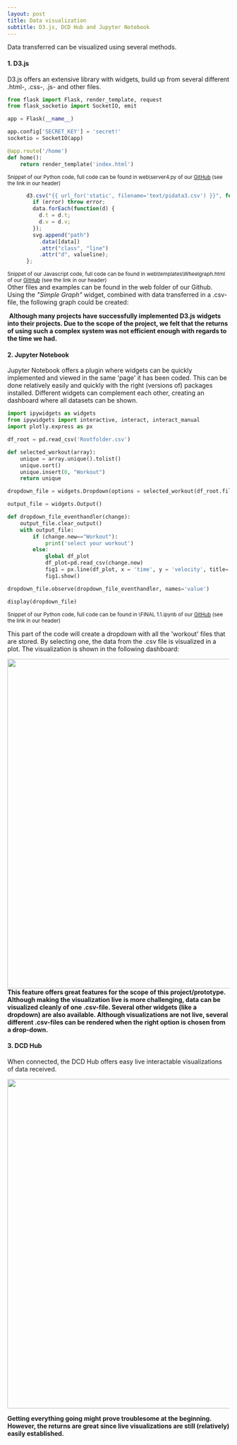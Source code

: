 ```yaml
---
layout: post
title: Data visualization
subtitle: D3.js, DCD Hub and Jupyter Notebook
---
```


Data transferred can be visualized using several methods.

#### 1. D3.js
D3.js offers an extensive library with widgets, build up from several different .html-, .css-, .js- and other files.<br>
```python
from flask import Flask, render_template, request
from flask_socketio import SocketIO, emit

app = Flask(__name__)

app.config['SECRET_KEY'] = 'secret!'
socketio = SocketIO(app)

@app.route('/home')
def home():
    return render_template('index.html')
```
<sup>Snippet of our Python code, full code can be found in web\server4.py of our <a href="https://github.com/PaklongC/Fitnesswheelchair/blob/master/web/server4.py">GitHub</a> (see the link in our header)</sup>

```javascript
      d3.csv("{{ url_for('static', filename='text/pidata3.csv') }}", function(error, data) {
        if (error) throw error;
        data.forEach(function(d) {
          d.t = d.t;
          d.v = d.v;
        });
        svg.append("path")
          .data([data])
          .attr("class", "line")
          .attr("d", valueline);
      };  
```
<sup>Snippet of our Javascript code, full code can be found in web\templates\Wheelgraph.html of our <a href="https://github.com/PaklongC/Fitnesswheelchair/blob/master/web/templates/Wheelgraph.html">GitHub</a> (see the link in our header)</sup><br>
Other files and examples can be found in the web folder of our Github.<br>
Using the <i>"Simple Graph"</i> widget, combined with data transferred in a .csv-file, the following graph could be created:

<img src="\Fitnesswheelchair\img\d3graph.png" alt="">
<b>Although many projects have successfully implemented D3.js widgets into their projects. Due to the scope of the project, we felt that the returns of using such a complex system was not efficient enough with regards to the time we had.</b>

#### 2. Jupyter Notebook
Jupyter Notebook offers a plugin where widgets can be quickly implemented and viewed in the same 'page' it has been coded. This can be done relatively easily and quickly with the right (versions of) packages installed. Different widgets can complement each other, creating an dashboard where all datasets can be shown.<br>

```python
import ipywidgets as widgets
from ipywidgets import interactive, interact, interact_manual
import plotly.express as px

df_root = pd.read_csv('Rootfolder.csv')

def selected_workout(array):
    unique = array.unique().tolist()
    unique.sort()
    unique.insert(0, "Workout")
    return unique

dropdown_file = widgets.Dropdown(options = selected_workout(df_root.filename))

output_file = widgets.Output()

def dropdown_file_eventhandler(change):
    output_file.clear_output()
    with output_file:
        if (change.new=="Workout"):
            print('select your workout')
        else:
            global df_plot
            df_plot=pd.read_csv(change.new)
            fig1 = px.line(df_plot, x = 'time', y = 'velocity', title='Workout ')
            fig1.show()

dropdown_file.observe(dropdown_file_eventhandler, names='value')

display(dropdown_file)
```
<sup>Snippet of our Python code, full code can be found in \FINAL 1.1.ipynb of our <a href="https://github.com/PaklongC/Fitnesswheelchair/blob/master/Untitled.ipynb">GitHub</a> (see the link in our header)</sup><br>

This part of the code will create a dropdown with all the 'workout' files that are stored. By selecting one, the data from the .csv file is visualized in a plot. The visualization is shown in the following dashboard:

<img src="\Fitnesswheelchair\img\Jupyter_Dashboard.png" width="745">
<b>This feature offers great features for the scope of this project/prototype. Although making the visualization live is more challenging, data can be visualized cleanly of one .csv-file.
Several other widgets (like a dropdown) are also available. Although visualizations are not live, several different .csv-files can be rendered when the right option is chosen from a drop-down.</b>

#### 3. DCD Hub
When connected, the DCD Hub offers easy live interactable visualizations of data received.

<img src="\Fitnesswheelchair\img\dcdgraph.png" width="745">

<b>Getting everything going might prove troublesome at the beginning. However, the returns are great since live visualizations are still (relatively) easily established.</b>
